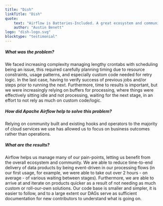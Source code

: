 ```yaml
---
title: "Dish"
linkTitle: "Dish"
quote:
    text: "Airflow is Batteries-Included. A great ecosystem and community that comes together to address about any (batch) data pipeline needs."
    author: "Austin Benett"
logo: "dish-logo.svg"
blocktype: "testimonial"
---
```


##### What was the problem?
We faced increasing complexity managing lengthy crontabs with scheduling being an issue, this required carefully planning timing due to resource constraints, usage patterns, and especially custom code needed for retry logic.  In the last case, having to verify success of previous jobs and/or steps prior to running the next.  Furthermore, time to results is important, but we were increasingly relying on buffers for processing, where things were effectively sitting idle and not processing, waiting for the next stage, in an effort to not rely as much on custom code/logic.

##### How did Apache Airflow help to solve this problem?
Relying on community built and existing hooks and operators to the majority of cloud services we use has allowed us to focus on business outcomes rather than operations.

##### What are the results?
Airflow helps us manage many of our pain-points, letting us benefit from the overall ecosystem and community.  We are able to reduce time-to-end delivery of data products by being event-driven in our processing flows (in our first usage, for example, we were able to take out over 2 hours - on average - of various waiting between stages).  Furthermore, we are able to arrive at and iterate on products quicker as a result of not needing as much custom or roll-our-own solutions.  Our code base is smaller and simpler, it is easier to follow, and to a large extent our DAGs serve as sufficient documentation for new contributors to understand what is going on.
